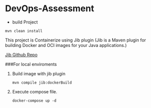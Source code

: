 # DevOps-Assessment

* build Project

``mvn clean install``

This project is Containerize using Jib plugin (Jib is a Maven plugin for building Docker and OCI images for your Java applications.)

[Jib Github Repo](https://github.com/GoogleContainerTools/jib/tree/master/jib-maven-plugin) 


###For local enviroments
1. Build image with jib plugin
   
   ``mvn compile jib:dockerBuild``
 
2. Execute compose file.
    
    ``docker-compose up -d``